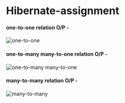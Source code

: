# Hibernate-assignment
#### one-to-one relation O/P -
![one-to-one](https://github.com/ishitadixit1/Hibernate-assignment/assets/162412818/ea6534e9-c0d4-4bb0-8db0-a278d505c0a5)

#### one-to-many many-to-one relation O/P -
![one-to-many many-to-one](https://github.com/ishitadixit1/Hibernate-assignment/assets/162412818/4d052efa-755b-41b9-a204-fc5f25d36749)

#### many-to-many relation O/P -

![many-to-many](https://github.com/ishitadixit1/Hibernate-assignment/assets/162412818/061e1f3d-c389-493c-aee2-f9700ffda75e)



 
